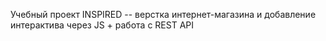 Учебный проект INSPIRED -- верстка интернет-магазина и добавление интерактива через JS + работа с REST API
